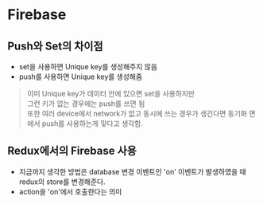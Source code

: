 # Firebase

## Push와 Set의 차이점
- set을 사용하면 Unique key를 생성해주지 않음
- push를 사용하면 Unique key를 생성해줌

> 이미 Unique key가 데이터 안에 있으면 set을 사용하지만  
그런 키가 없는 경우에는 push를 쓰면 됨  
또한 여러 device에서 network가 없고 동시에 쓰는 경우가 생긴다면 동기화 면에서 push를 사용하는게 맞다고 생각함.

## Redux에서의 Firebase 사용

- 지금까지 생각한 방법은 database 변경 이벤트인 'on' 이벤트가 발생하였을 때 redux의 store를 변경해준다.
- action을 'on'에서 호출한다는 의미